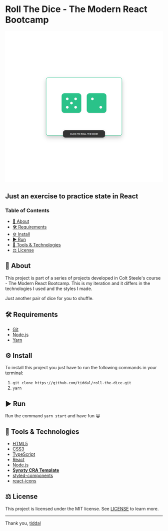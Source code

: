<!-- omit in toc -->
# Roll The Dice - The Modern React Bootcamp

<img src=".github/assets/banner.png" />

<!-- omit in toc -->
## Just an exercise to practice state in React

<!-- omit in toc -->
### Table of Contents

- [📃 About](#-about)
- [🛠️ Requirements](#️-requirements)
- [⚙️ Install](#️-install)
- [▶️ Run](#️-run)
- [🚀 Tools & Technologies](#-tools--technologies)
- [⚖️ License](#️-license)

## 📃 About

This project is part of a series of projects developed in Colt Steele's course - The Modern React Bootcamp. This is my iteration and it differs in the technologies I used and the styles I made.

Just another pair of dice for you to shuffle.

## 🛠️ Requirements

- [Git](https://git-scm.com/)
- [Node.js](https://nodejs.org/en/)
- [Yarn](https://yarnpkg.com/)

## ⚙️ Install

To install this project you just have to run the following commands in your terminal:

1. `git clone https://github.com/tiddal/roll-the-dice.git`
2. `yarn`

## ▶️ Run

Run the command `yarn start` and have fun 😀

## 🚀 Tools & Technologies

- [HTML5](https://developer.mozilla.org/pt-PT/docs/Web/HTML/HTML5)
- [CSS3](https://www.w3schools.com/css/)
- [TypeScript](https://www.typescriptlang.org/)
- [React](https://reactjs.org/)
- [Node.js](https://nodejs.org/en/)
- **[Synxty CRA Template](https://www.npmjs.com/package/@synxty/cra-template-react-template)**
- [styled-components](https://styled-components.com/)
- [react-icons](https://www.npmjs.com/package/react-icons)

## ⚖️ License

This project is licensed under the MIT license. See [LICENSE](LICENSE) to learn more.

---

Thank you, [tiddal](https://github.com/tiddal)
